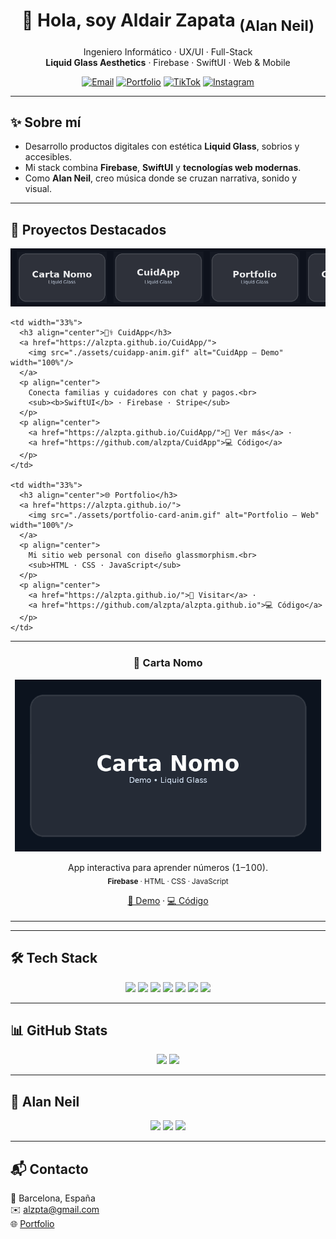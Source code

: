 <!-- Hero -->
<p align="center">
 
</p>

<h1 align="center">👋 Hola, soy Aldair Zapata <sub>(Alan Neil)</sub></h1>
<p align="center">
  Ingeniero Informático · UX/UI · Full-Stack<br>
  <b>Liquid Glass Aesthetics</b> · Firebase · SwiftUI · Web & Mobile
</p>

<p align="center">
  <a href="mailto:alzpta@gmail.com"><img alt="Email" src="https://img.shields.io/badge/Email-alzpta%40gmail.com-0b6cff?style=for-the-badge&logo=gmail&logoColor=white"></a>
  <a href="https://alzpta.github.io/"><img alt="Portfolio" src="https://img.shields.io/badge/Portfolio-Visitar-111827?style=for-the-badge&logo=vercel&logoColor=white"></a>
  <a href="https://tiktok.com/@alzpta"><img alt="TikTok" src="https://img.shields.io/badge/TikTok-@alzpta-000000?style=for-the-badge&logo=tiktok&logoColor=white"></a>
  <a href="https://instagram.com/alanneil"><img alt="Instagram" src="https://img.shields.io/badge/Instagram-@alanneil-E4405F?style=for-the-badge&logo=instagram&logoColor=white"></a>
</p>

---

## ✨ Sobre mí
- Desarrollo productos digitales con estética **Liquid Glass**, sobrios y accesibles.  
- Mi stack combina **Firebase**, **SwiftUI** y **tecnologías web modernas**.  
- Como **Alan Neil**, creo música donde se cruzan narrativa, sonido y visual.  

---

## 🚀 Proyectos Destacados

<!-- Marquesina animada -->
<p align="center">
  <img src="./assets/featured-marquee.gif" alt="Proyectos destacados — strip animado" width="980">
</p>

<!-- Grid con tarjetas animadas -->
<table>
  <tr>
    <td width="33%">
      <h3 align="center">📖 Carta Nomo</h3>
      <a href="https://alzpta.github.io/Carta-Nomo/">
        <img src="./assets/carta-nomo-anim.gif" alt="Carta Nomo — Demo" width="100%"/>
      </a>
      <p align="center">
        App interactiva para aprender números (1–100).<br>
        <sub><b>Firebase</b> · HTML · CSS · JavaScript</sub>
      </p>
      <p align="center">
        <a href="https://alzpta.github.io/Carta-Nomo/">🔗 Demo</a> · 
        <a href="https://github.com/alzpta/Carta-Nomo">💻 Código</a>
      </p>
    </td>

    <td width="33%">
      <h3 align="center">🧑‍⚕️ CuidApp</h3>
      <a href="https://alzpta.github.io/CuidApp/">
        <img src="./assets/cuidapp-anim.gif" alt="CuidApp — Demo" width="100%"/>
      </a>
      <p align="center">
        Conecta familias y cuidadores con chat y pagos.<br>
        <sub><b>SwiftUI</b> · Firebase · Stripe</sub>
      </p>
      <p align="center">
        <a href="https://alzpta.github.io/CuidApp/">🔗 Ver más</a> · 
        <a href="https://github.com/alzpta/CuidApp">💻 Código</a>
      </p>
    </td>

    <td width="33%">
      <h3 align="center">🌐 Portfolio</h3>
      <a href="https://alzpta.github.io/">
        <img src="./assets/portfolio-card-anim.gif" alt="Portfolio — Web" width="100%"/>
      </a>
      <p align="center">
        Mi sitio web personal con diseño glassmorphism.<br>
        <sub>HTML · CSS · JavaScript</sub>
      </p>
      <p align="center">
        <a href="https://alzpta.github.io/">🔗 Visitar</a> · 
        <a href="https://github.com/alzpta/alzpta.github.io">💻 Código</a>
      </p>
    </td>
  </tr>
</table>

---

## 🛠️ Tech Stack
<p align="center">
  <img src="https://img.shields.io/badge/HTML5-E34F26?logo=html5&logoColor=white&style=for-the-badge"/>
  <img src="https://img.shields.io/badge/CSS3-1572B6?logo=css3&logoColor=white&style=for-the-badge"/>
  <img src="https://img.shields.io/badge/JavaScript-F7DF1E?logo=javascript&logoColor=111&style=for-the-badge"/>
  <img src="https://img.shields.io/badge/Firebase-FFCA28?logo=firebase&logoColor=111&style=for-the-badge"/>
  <img src="https://img.shields.io/badge/SwiftUI-FA7343?logo=swift&logoColor=white&style=for-the-badge"/>
  <img src="https://img.shields.io/badge/Stripe-635BFF?logo=stripe&logoColor=white&style=for-the-badge"/>
  <img src="https://img.shields.io/badge/GitHub-181717?logo=github&logoColor=white&style=for-the-badge"/>
</p>

---

## 📊 GitHub Stats
<p align="center">
  <img height="165" src="https://github-readme-stats.vercel.app/api?username=alzpta&show_icons=true&theme=transparent&hide_title=true"/>
  <img height="165" src="https://github-readme-streak-stats.herokuapp.com?user=alzpta&theme=transparent&hide_border=false"/>
</p>

---

## 🎵 Alan Neil
<p align="center">
  <a href="https://open.spotify.com/"><img src="https://img.shields.io/badge/Spotify-Escuchar-1DB954?logo=spotify&logoColor=white&style=for-the-badge"/></a>
  <a href="https://alanneil.bandcamp.com"><img src="https://img.shields.io/badge/Bandcamp-Explorar-629AA9?logo=bandcamp&logoColor=white&style=for-the-badge"/></a>
  <a href="https://youtube.com/"><img src="https://img.shields.io/badge/YouTube-Videos-FF0000?logo=youtube&logoColor=white&style=for-the-badge"/></a>
</p>

---

## 📬 Contacto
📍 Barcelona, España  
✉️ [alzpta@gmail.com](mailto:alzpta@gmail.com)  
🌐 [Portfolio](https://alzpta.github.io/)
